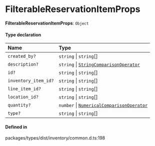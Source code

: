 # FilterableReservationItemProps

 **FilterableReservationItemProps**: `Object`

#### Type declaration

| Name | Type |
| :------ | :------ |
| `created_by?` | `string` \| `string`[] |
| `description?` | `string` \| [`StringComparisonOperator`](../interfaces/StringComparisonOperator-1.md) |
| `id?` | `string` \| `string`[] |
| `inventory_item_id?` | `string` \| `string`[] |
| `line_item_id?` | `string` \| `string`[] |
| `location_id?` | `string` \| `string`[] |
| `quantity?` | `number` \| [`NumericalComparisonOperator`](../interfaces/NumericalComparisonOperator-1.md) |
| `type?` | `string` \| `string`[] |

#### Defined in

packages/types/dist/inventory/common.d.ts:198
